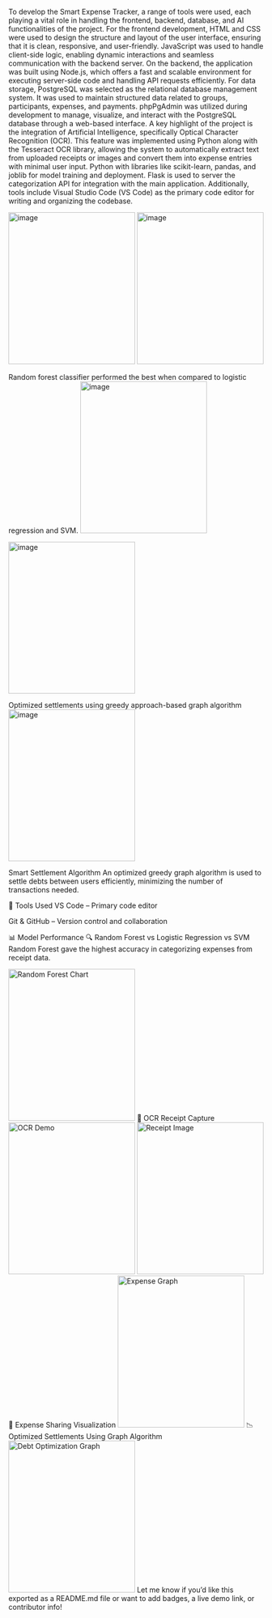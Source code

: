 To develop the Smart Expense Tracker, a range of tools were used, each playing a vital role in handling the frontend, backend, database, and AI functionalities of the project.
For the frontend development, HTML and CSS were used to design the structure and layout of the user interface, ensuring that it is clean, responsive, and user-friendly. JavaScript was used to handle client-side logic, enabling dynamic interactions and seamless communication with the backend server.
On the backend, the application was built using Node.js, which offers a fast and scalable environment for executing server-side code and handling API requests efficiently.
For data storage, PostgreSQL was selected as the relational database management system. It was used to maintain structured data related to groups, participants, expenses, and payments. phpPgAdmin was utilized during development to manage, visualize, and interact with the PostgreSQL database through a web-based interface.
A key highlight of the project is the integration of Artificial Intelligence, specifically Optical Character Recognition (OCR). This feature was implemented using Python along with the Tesseract OCR library, allowing the system to automatically extract text from uploaded receipts or images and convert them into expense entries with minimal user input.
Python with libraries like scikit-learn, pandas, and joblib for model training and deployment. Flask is used to server the categorization API for integration with the main application.
Additionally, tools include Visual Studio Code (VS Code) as the primary code editor for writing and organizing the codebase.

<img width="250" height="300" alt="image" src="https://github.com/user-attachments/assets/e6b1e520-2f72-4a8a-b198-c491438c9eff" />

<img width="250" height="300" alt="image" src="https://github.com/user-attachments/assets/dc983b12-c58e-4f98-a163-aa751cdfe00b" />

Random forest classifier performed the best when compared to logistic regression and SVM.
<img width="250" height="300" alt="image" src="https://github.com/user-attachments/assets/3878705d-1ec0-48fd-ba3e-278b54f255d8" />


<img width="250" height="300" alt="image" src="https://github.com/user-attachments/assets/c85ff0b8-63fe-4074-9585-86b0db3bb0e2" />

Optimized settlements using greedy approach-based graph algorithm
<img width="250" height="300" alt="image" src="https://github.com/user-attachments/assets/e4bda51a-1454-4896-ac7e-1587aad21bc0" />

Smart Settlement Algorithm
An optimized greedy graph algorithm is used to settle debts between users efficiently, minimizing the number of transactions needed.

🧰 Tools Used
VS Code – Primary code editor

Git & GitHub – Version control and collaboration

📊 Model Performance
🔍 Random Forest vs Logistic Regression vs SVM
Random Forest gave the highest accuracy in categorizing expenses from receipt data.

<img width="250" height="300" alt="Random Forest Chart" src="https://github.com/user-attachments/assets/3878705d-1ec0-48fd-ba3e-278b54f255d8" />
🧾 OCR Receipt Capture
<img width="250" height="300" alt="OCR Demo" src="https://github.com/user-attachments/assets/e6b1e520-2f72-4a8a-b198-c491438c9eff" /> <img width="250" height="300" alt="Receipt Image" src="https://github.com/user-attachments/assets/dc983b12-c58e-4f98-a163-aa751cdfe00b" />
🤝 Expense Sharing Visualization
<img width="250" height="300" alt="Expense Graph" src="https://github.com/user-attachments/assets/c85ff0b8-63fe-4074-9585-86b0db3bb0e2" />
📉 Optimized Settlements Using Graph Algorithm
<img width="250" height="300" alt="Debt Optimization Graph" src="https://github.com/user-attachments/assets/e4bda51a-1454-4896-ac7e-1587aad21bc0" />
Let me know if you’d like this exported as a README.md file or want to add badges, a live demo link, or contributor info!
















